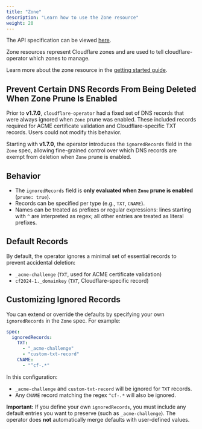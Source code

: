 ```yaml
---
title: "Zone"
description: "Learn how to use the Zone resource"
weight: 20
---
```


The API specification can be viewed [here](/docs/cloudflare-operator/api_reference/#cloudflare-operator.io/v1.Zone).

Zone resources represent Cloudflare zones and are used to tell cloudflare-operator which zones to manage.

Learn more about the zone resource in the [getting started guide](/docs/cloudflare-operator/get_started).

## Prevent Certain DNS Records From Being Deleted When Zone Prune Is Enabled

Prior to **v1.7.0**, `cloudflare-operator` had a fixed set of DNS records that were always ignored when `Zone` prune was enabled. These included records required for ACME certificate validation and Cloudflare-specific TXT records. Users could not modify this behavior.

Starting with **v1.7.0**, the operator introduces the `ignoredRecords` field in the `Zone` spec, allowing fine-grained control over which DNS records are exempt from deletion when `Zone` prune is enabled.

## Behavior

- The `ignoredRecords` field is **only evaluated when `Zone` prune is enabled** (`prune: true`).
- Records can be specified per type (e.g., `TXT`, `CNAME`).
- Names can be treated as prefixes or regular expressions: lines starting with `^` are interpreted as regex; all other entries are treated as literal prefixes.

## Default Records

By default, the operator ignores a minimal set of essential records to prevent accidental deletion:

- `_acme-challenge` (`TXT`, used for ACME certificate validation)
- `cf2024-1._domainkey` (`TXT`, Cloudflare-specific record)

## Customizing Ignored Records

You can extend or override the defaults by specifying your own `ignoredRecords` in the `Zone` spec. For example:

```yaml
spec:
  ignoredRecords:
    TXT:
      - "_acme-challenge"
      - "custom-txt-record"
    CNAME:
      - "^cf-.*"
```

In this configuration:

- `_acme-challenge` and `custom-txt-record` will be ignored for `TXT` records.
- Any `CNAME` record matching the regex `^cf-.*` will also be ignored.

**Important:** If you define your own `ignoredRecords`, you must include any default entries you want to preserve (such as `_acme-challenge`). The operator does **not** automatically merge defaults with user-defined values.
